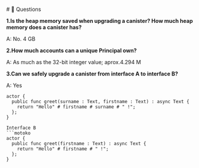  #<a id="questions"> 🙋 Questions </a>

**1.Is the heap memory saved when upgrading a canister? How much heap memory does a canister has?**

A: No. 4 GB

**2.How much accounts can a unique Principal own?**

A: As much as the 32-bit integer value; aprox.4.294 M

**3.Can we safely upgrade a canister from interface A to interface B?**

A: Yes
```
actor {
  public func greet(surname : Text, firstname : Text) : async Text {
    return "Hello" # firstname # surname # " !";
  };
}

Interface B
```motoko
actor {
  public func greet(firstname : Text) : async Text {
    return "Hello" # firstname # " !";
  };
}
```
